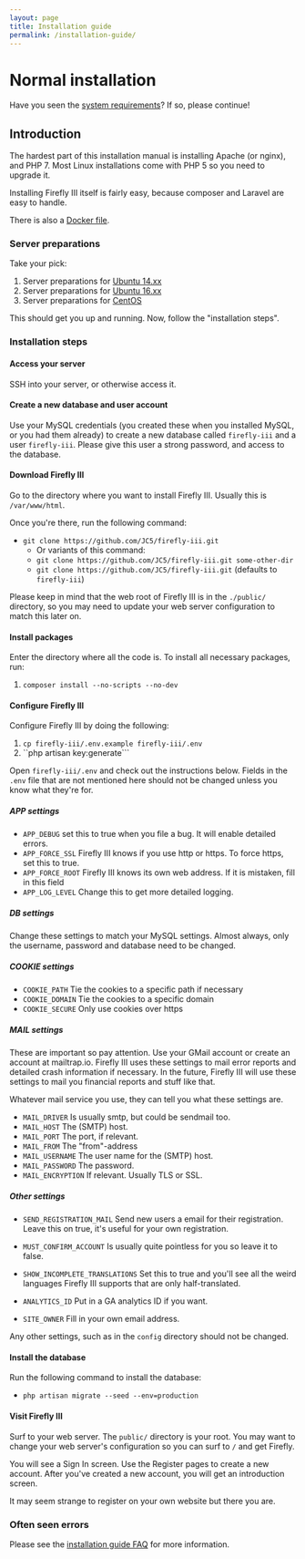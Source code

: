 ```yaml
---
layout: page
title: Installation guide
permalink: /installation-guide/
---
```


# Normal installation

Have you seen the [system requirements](/system-requirements/)? If so, please continue!

## Introduction

The hardest part of this installation manual is installing Apache (or nginx), and PHP 7. Most Linux installations come with PHP 5 so you need to upgrade it.

Installing Firefly III itself is fairly easy, because composer and Laravel are easy to handle.

There is also a [Docker file](/installation-guide-docker/).

### Server preparations

Take your pick:

1. Server preparations for [Ubuntu 14.xx](/server-prep-ubu-14/)
2. Server preparations for [Ubuntu 16.xx](/server-prep-ubu-16/)
3. Server preparations for [CentOS](/installation-guide-centos/)

This should get you up and running. Now, follow the "installation steps".

### Installation steps

#### Access your server
SSH into your server, or otherwise access it. 

#### Create a new database and user account
Use your MySQL credentials (you created these when you installed MySQL, or you had them already) to create a new database called ``firefly-iii`` and a user ``firefly-iii``. Please give this user a strong password, and access to the database.

#### Download Firefly III
Go to the directory where you want to install Firefly III. Usually this is ``/var/www/html``. 

Once you're there, run the following command:

- ``git clone https://github.com/JC5/firefly-iii.git``
   - Or variants of this command:
   - ``git clone https://github.com/JC5/firefly-iii.git some-other-dir``
   - ``git clone https://github.com/JC5/firefly-iii.git`` (defaults to ``firefly-iii``)

Please keep in mind that the web root of Firefly III is in the ``./public/`` directory, so you may need to update your web server configuration to match this later on.

#### Install packages
Enter the directory where all the code is. To install all necessary packages, run:

1. ``composer install --no-scripts --no-dev``

#### Configure Firefly III
Configure Firefly III by doing the following:

1. ``cp firefly-iii/.env.example firefly-iii/.env``
2. ``php artisan key:generate```

Open ``firefly-iii/.env`` and check out the instructions below. Fields in the ``.env`` file that are not mentioned here should not be changed unless you know what they're for.

##### APP settings

* ``APP_DEBUG`` set this to true when you file a bug. It will enable detailed errors.
* ``APP_FORCE_SSL`` Firefly III knows if you use http or https. To force https, set this to true.
* ``APP_FORCE_ROOT`` Firefly III knows its own web address. If it is mistaken, fill in this field
* ``APP_LOG_LEVEL`` Change this to get more detailed logging.

##### DB settings

Change these settings to match your MySQL settings. Almost always, only the username, password and database need to be changed.

##### COOKIE settings

* ``COOKIE_PATH`` Tie the cookies to a specific path if necessary
* ``COOKIE_DOMAIN`` Tie the cookies to a specific domain
* ``COOKIE_SECURE`` Only use cookies over https

##### MAIL settings

These are important so pay attention. Use your GMail account or create an account at mailtrap.io. Firefly III uses these settings to mail error reports and detailed crash information if necessary. In the future, Firefly III will use these settings to mail you financial reports and stuff like that.

Whatever mail service you use, they can tell you what these settings are.

* ``MAIL_DRIVER`` Is usually smtp, but could be sendmail too.
* ``MAIL_HOST`` The (SMTP) host.
* ``MAIL_PORT`` The port, if relevant.
* ``MAIL_FROM`` The "from"-address
* ``MAIL_USERNAME`` The user name for the (SMTP) host.
* ``MAIL_PASSWORD`` The password.
* ``MAIL_ENCRYPTION`` If relevant. Usually TLS or SSL.

##### Other settings

* ``SEND_REGISTRATION_MAIL`` Send new users a email for their registration. Leave this on true, it's useful for your own registration.
* ``MUST_CONFIRM_ACCOUNT`` Is usually quite pointless for you so leave it to false.
* ``SHOW_INCOMPLETE_TRANSLATIONS`` Set this to true and you'll see all the weird languages Firefly III supports that are only half-translated.

* ``ANALYTICS_ID`` Put in a GA analytics ID if you want.
* ``SITE_OWNER`` Fill in your own email address.

Any other settings, such as in the ``config`` directory should not be changed.

#### Install the database

Run the following command to install the database:

* ``php artisan migrate --seed --env=production``

#### Visit Firefly III

Surf to your web server. The ``public/`` directory is your root. You may want to change your web server's configuration so you can surf to ``/`` and get Firefly.

You will see a Sign In screen. Use the Register pages to create a new account. After you've created a new account, you will get an introduction screen.

It may seem strange to register on your own website but there you are.

### Often seen errors

Please see the [installation guide FAQ](/installation-guide-faq/) for more information.
